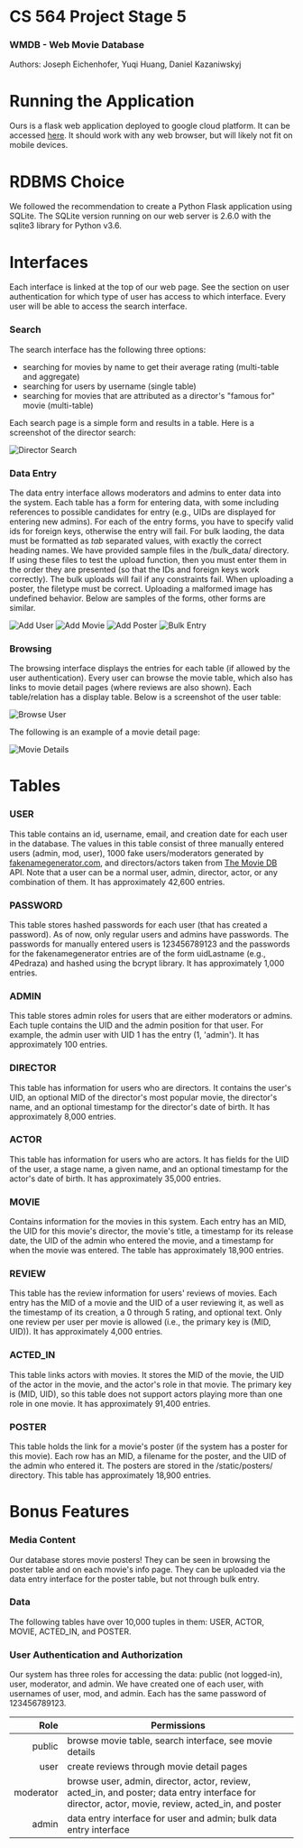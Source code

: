 # CS 564 Project Stage 5
### WMDB - Web Movie Database
Authors: Joseph Eichenhofer, Yuqi Huang, Daniel Kazaniwskyj


# Running the Application

Ours is a flask web application deployed to google cloud platform. It can be accessed [here](http://35.224.121.2:5000). It should work with any web browser, but will likely not fit on mobile devices.


# RDBMS Choice

We followed the recommendation to create a Python Flask application using SQLite. The SQLite version running on our web server is 2.6.0 with the sqlite3 library for Python v3.6.


# Interfaces
Each interface is linked at the top of our web page. See the section on user authentication for which type of user has access to which interface. Every user will be able to access the search interface.

### Search
The search interface has the following three options:
* searching for movies by name to get their average rating (multi-table and aggregate)
* searching for users by username (single table)
* searching for movies that are attributed as a director's "famous for" movie (multi-table)

Each search page is a simple form and results in a table. Here is a screenshot of the director search:

![Director Search](screenshots/search_director.png)

### Data Entry
The data entry interface allows moderators and admins to enter data into the system. Each table has a form for entering data, with some including references to possible candidates for entry (e.g., UIDs are displayed for entering new admins). For each of the entry forms, you have to specify valid ids for foreign keys, otherwise the entry will fail. For bulk laoding, the data must be formatted as *tab* separated values, with exactly the correct heading names. We have provided sample files in the /bulk_data/ directory. If using these files to test the upload function, then you must enter them in the order they are presented (so that the IDs and foreign keys work correctly). The bulk uploads will fail if any constraints fail. When uploading a poster, the filetype must be correct. Uploading a malformed image has undefined behavior. Below are samples of the forms, other forms are similar.

![Add User](screenshots/add_user.png)
![Add Movie](screenshots/add_movie.png)
![Add Poster](screenshots/add_poster.png)
![Bulk Entry](screenshots/add_bulk.png)

### Browsing
The browsing interface displays the entries for each table (if allowed by the user authentication). Every user can browse the movie table, which also has links to movie detail pages (where reviews are also shown). Each table/relation has a display table. Below is a screenshot of the user table:

![Browse User](screenshots/browse_user.png)

The following is an example of a movie detail page:

![Movie Details](screenshots/movie_details.png)


# Tables

### USER
This table contains an id, username, email, and creation date for each user in the database. The values in this table consist of three manually entered users (admin, mod, user), 1000 fake users/moderators generated by [fakenamegenerator.com](http://www.fakenamegenerator.com/order.php), and directors/actors taken from [The Movie DB](https://www.themoviedb.org) API. Note that a user can be a normal user, admin, director, actor, or any combination of them. It has approximately 42,600 entries.

### PASSWORD
This table stores hashed passwords for each user (that has created a password). As of now, only regular users and admins have passwords. The passwords for manually entered users is 123456789123 and the passwords for the fakenamegenerator entries are of the form uidLastname (e.g., 4Pedraza) and hashed using the bcrypt library. It has approximately 1,000 entries.

### ADMIN
This table stores admin roles for users that are either moderators or admins. Each tuple contains the UID and the admin position for that user. For example, the admin user with UID 1 has the entry (1, 'admin'). It has approximately 100 entries.

### DIRECTOR
This table has information for users who are directors. It contains the user's UID, an optional MID of the director's most popular movie, the director's name, and an optional timestamp for the director's date of birth. It has approximately 8,000 entries.

### ACTOR
This table has information for users who are actors. It has fields for the UID of the user, a stage name, a given name, and an optional timestamp for the actor's date of birth. It has approximately 35,000 entries.

### MOVIE
Contains information for the movies in this system. Each entry has an MID, the UID for this movie's director, the movie's title, a timestamp for its release date, the UID of the admin who entered the movie, and a timestamp for when the movie was entered. The table has approximately 18,900 entries.

### REVIEW
This table has the review information for users' reviews of movies. Each entry has the MID of a movie and the UID of a user reviewing it, as well as the timestamp of its creation, a 0 through 5 rating, and optional text. Only one review per user per movie is allowed (i.e., the primary key is (MID, UID)). It has approximately 4,000 entries.

### ACTED_IN
This table links actors with movies. It stores the MID of the movie, the UID of the actor in the movie, and the actor's role in that movie. The primary key is (MID, UID), so this table does not support actors playing more than one role in one movie. It has approximately 91,400 entries.

### POSTER
This table holds the link for a movie's poster (if the system has a poster for this movie). Each row has an MID, a filename for the poster, and the UID of the admin who entered it. The posters are stored in the /static/posters/ directory. This table has approximately 18,900 entries.


# Bonus Features

### Media Content
Our database stores movie posters! They can be seen in browsing the poster table and on each movie's info page. They can be uploaded via the data entry interface for the poster table, but not through bulk entry.

### Data
The following tables have over 10,000 tuples in them: USER, ACTOR, MOVIE, ACTED_IN, and POSTER.

### User Authentication and Authorization
Our system has three roles for accessing the data: public (not logged-in), user, moderator, and admin. We have created one of each user, with usernames of user, mod, and admin. Each has the same password of 123456789123.

| Role      | Permissions   |
| ---------:| ------------- |
| public    | browse movie table, search interface, see movie details            |
| user      | create reviews through movie detail pages                          |
| moderator | browse user, admin, director, actor, review, acted_in, and poster; data entry interface for director, actor, movie, review, acted_in, and poster |
| admin     | data entry interface for user and admin; bulk data entry interface |
